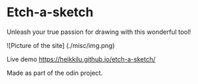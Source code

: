 # Etch-a-sketch

Unleash your true passion for drawing with this wonderful tool!

![Picture of the site] (./misc/img.png)

Live demo https://heikkilu.github.io/etch-a-sketch/

Made as part of the odin project.
